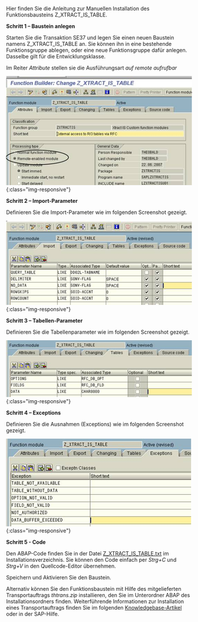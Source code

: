 Hier finden Sie die Anleitung zur Manuellen Installation des Funktionsbausteins Z_XTRACT_IS_TABLE.

**Schritt 1 – Baustein anlegen**

Starten Sie die Transaktion SE37 und legen Sie einen neuen Baustein namens Z_XTRACT_IS_TABLE an. Sie können ihn in eine bestehende Funktionsgruppe ablegen, oder eine neue Funktionsgruppe dafür anlegen. Dasselbe gilt für die Entwicklungsklasse.

Im Reiter *Attribute* stellen sie die Ausführungsart *auf remote aufrufbar*

![Z-Custom-Function-01](/img/content/Z-Custom-Function-01.png){:class="img-responsive"}

**Schritt 2 – Import-Parameter**

Definieren Sie die Import-Parameter wie im folgenden Screenshot gezeigt.

![Z-Custom-Function-02](/img/content/Z-Custom-Function-02.png){:class="img-responsive"}

**Schritt 3 – Tabellen-Parameter**

Definieren Sie die Tabellenparameter wie im folgenden Screenshot gezeigt.

![Z-Custom-Function-03](/img/content/Z-Custom-Function-03.png){:class="img-responsive"}

**Schritt 4 – Exceptions**

Definieren Sie die Ausnahmen (Exceptions) wie im folgenden Screenshot gezeigt.


![Z-Custom-Function-04](/img/content/Z-Custom-Function-04.png){:class="img-responsive"}

**Schritt 5 - Code**

Den ABAP-Code finden Sie in der Datei [Z_XTRACT_IS_TABLE.txt]() im Installationsverzeichnis. Sie können den Code einfach per *Strg+C* und *Strg+V* in den Quellcode-Editor übernehmen.

Speichern und Aktivieren Sie den Baustein. 


Alternativ können Sie den Funktionsbaustein mit Hilfe des mitgelieferten Transportauftrags *thtrans.zip* installieren, den Sie im Unterordner ABAP des Installationsordners finden. 
Weiterführende Informationen zur Installation eines Transportauftrags finden Sie im folgenden [Knowledgebase-Artikel](https://my.theobald-software.com/index.php?/Knowledgebase/Article/View/68/67/how-to-import-an-sap-transport-request-with-the-transport-management-system-stms) oder in der SAP-Hilfe.